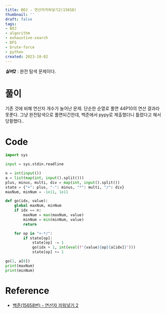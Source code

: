 ```yaml
---
title: BOJ - 연산자끼워넣기2(15658)
thumbnail: ''
draft: false
tags:
- BOJ
- algorithm
- exhaustive-search
- DFS
- brute-force
- python
created: 2023-10-02
---
```


***실버2*** : 완전 탐색 문제이다.

# 풀이

기존 것에 비해 연산자 개수가 늘어난 문제. 단순한 순열로 풀면 44P10의 연산 결과라 못푼다. 그냥 완전탐색으로 풀면되긴한데, 백준에서 pypy로 제출했더니 틀렸다고 해서 당황했다..

# Code

````python
import sys

input = sys.stdin.readline

n = int(input())
a = list(map(int, input().split()))
plus, minus, multi, div = map(int, input().split())
state = {"+": plus, "-": minus, "*": multi, "/": div}
maxNum, minNum = -1e11, 1e11

def go(idx, value):
    global maxNum, minNum
    if idx == n:
        maxNum = max(maxNum, value)
        minNum = min(minNum, value)
        return

    for op in "+-*/":
        if state[op]:
            state[op] -= 1
            go(idx + 1, int(eval(f"{value}{op}{a[idx]}")))
            state[op] += 1

go(1, a[0])
print(maxNum)
print(minNum)

````

# Reference

* [백준(15658번) - 연산자 끼워넣기 2](https://www.acmicpc.net/problem/15658)
